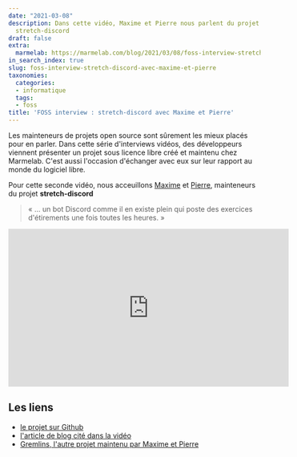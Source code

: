 ```yaml
---
date: "2021-03-08"
description: Dans cette vidéo, Maxime et Pierre nous parlent du projet open-source
  stretch-discord
draft: false
extra:
  marmelab: https://marmelab.com/blog/2021/03/08/foss-interview-stretch-discord-avec-maxime-et-pierre.html
in_search_index: true
slug: foss-interview-stretch-discord-avec-maxime-et-pierre
taxonomies:
  categories:
  - informatique
  tags:
  - foss
title: 'FOSS interview : stretch-discord avec Maxime et Pierre'
---
```


Les mainteneurs de projets open source sont sûrement les mieux placés pour en parler. Dans cette série d'interviews vidéos, des développeurs viennent présenter un projet sous licence libre créé et maintenu chez Marmelab. C'est aussi l'occasion d'échanger avec eux sur leur rapport au monde du logiciel libre.

Pour cette seconde vidéo, nous acceuillons [Maxime](https://twitter.com/rmaximedev) et [Pierre](https://github.com/HALLERPierre), mainteneurs du projet **stretch-discord**

> « … un bot Discord comme il en existe plein qui poste des exercices d'étirements une fois toutes les heures. »

<iframe width="560" height="315" src="https://www.youtube-nocookie.com/embed/1kG89jrbUpA" title="YouTube video player" frameborder="0" allow="accelerometer; autoplay; clipboard-write; encrypted-media; gyroscope; picture-in-picture" allowfullscreen></iframe>

## Les liens

- [le projet sur Github](https://github.com/marmelab/stretch-discord)
- [l'article de blog cité dans la vidéo](https://marmelab.com/blog/2020/12/09/stretching-as-a-developer.html)
- [Gremlins, l'autre projet maintenu par Maxime et Pierre](https://github.com/marmelab/gremlins.js)
